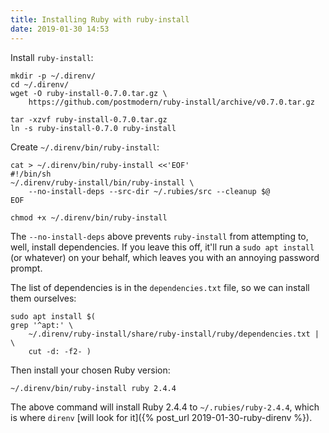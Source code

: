 ```yaml
---
title: Installing Ruby with ruby-install
date: 2019-01-30 14:53
---
```


Install `ruby-install`:

    mkdir -p ~/.direnv/
    cd ~/.direnv/
    wget -O ruby-install-0.7.0.tar.gz \
        https://github.com/postmodern/ruby-install/archive/v0.7.0.tar.gz

    tar -xzvf ruby-install-0.7.0.tar.gz
    ln -s ruby-install-0.7.0 ruby-install

Create `~/.direnv/bin/ruby-install`:

```
cat > ~/.direnv/bin/ruby-install <<'EOF'
#!/bin/sh
~/.direnv/ruby-install/bin/ruby-install \
    --no-install-deps --src-dir ~/.rubies/src --cleanup $@
EOF

chmod +x ~/.direnv/bin/ruby-install
```

The `--no-install-deps` above prevents `ruby-install` from attempting to, well, install dependencies. If you leave this off, it'll run a `sudo apt install` (or whatever) on your behalf, which leaves you with an annoying password prompt.

The list of dependencies is in the `dependencies.txt` file, so we can install them ourselves:

    sudo apt install $(
    grep '^apt:' \
        ~/.direnv/ruby-install/share/ruby-install/ruby/dependencies.txt | \
        cut -d: -f2- )

Then install your chosen Ruby version:

    ~/.direnv/bin/ruby-install ruby 2.4.4

The above command will install Ruby 2.4.4 to `~/.rubies/ruby-2.4.4`, which is where `direnv` [will look for it]({% post_url 2019-01-30-ruby-direnv %}).
